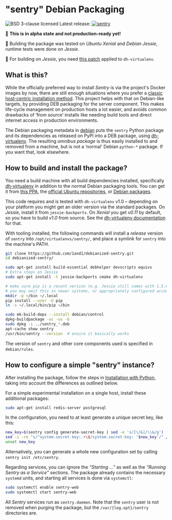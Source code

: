 # "sentry" Debian Packaging

![BSD 3-clause licensed](http://img.shields.io/badge/license-BSD_3--clause-red.svg)
Latest release: [![sentry](http://img.shields.io/pypi/v/sentry.svg)](https://pypi.python.org/pypi/sentry/)

:loudspeaker: **This is in alpha state and not production-ready yet!**

:mag_right: Building the package was tested on *Ubuntu Xenial* and *Debian Jessie*, runtime tests were done on *Jessie*.

:construction: For building on *Jessie*, you need [this patch](https://github.com/spotify/dh-virtualenv/pull/198) applied to ``dh-virtualenv``.


## What is this?

While the officially preferred way to install *Sentry* is via the project's Docker images by now,
there are still enough situations where you prefer a
[classic host-centric installation method](https://docs.sentry.io/server/installation/python/).
This project helps with that on Debian-like targets,
by providing DEB packaging for the server component.
This makes life-cycle management on production hosts a lot easier,
and avoids common drawbacks of ‘from source’ installs
like needing build tools and direct internet access in production environments.

The Debian packaging metadata in
[debian](https://github.com/1and1/debianized-sentry/tree/master/debian)
puts the `sentry` Python package and its dependencies as released on PyPI into a DEB package,
using [dh-virtualenv](https://github.com/spotify/dh-virtualenv).
The resulting *omnibus package* is thus easily installed to and removed from a machine,
but is not a ‘normal’ Debian `python-*` package. If you want that, look elsewhere.


## How to build and install the package?

You need a build machine with all build dependencies installed, specifically
[dh-virtualenv](https://github.com/spotify/dh-virtualenv) in addition to the normal Debian packaging tools.
You can get it from [this PPA](https://launchpad.net/~spotify-jyrki/+archive/ubuntu/dh-virtualenv),
the [official Ubuntu repositories](http://packages.ubuntu.com/search?keywords=dh-virtualenv),
or [Debian packages](https://packages.debian.org/source/sid/dh-virtualenv).

This code requires and is tested with ``dh-virtualenv`` v1.0
– depending on your platform you might get an older version via the standard packages.
On *Jessie*, install it from ``jessie-backports``.
On *Xenial* you get *v0.11* by default, so you have to build *v1.0* from source.
See the [dh-virtualenv documentation](https://dh-virtualenv.readthedocs.io/en/latest/tutorial.html#step-1-install-dh-virtualenv) for that.

With tooling installed,
the following commands will install a *release* version of `sentry` into `/opt/virtualenvs/sentry/`,
and place a symlink for `sentry` into the machine's PATH.

```sh
git clone https://github.com/1and1/debianized-sentry.git
cd debianized-sentry/

sudo apt-get install build-essential debhelper devscripts equivs
# Extra steps on Jessie
sudo apt-get install -t jessie-backports cmake dh-virtualenv

# make sure pip is a recent version (e.g. Jessie still comes with 1.5.6)
# you may omit this in newer systems, or appropriately configured accounts
mkdir -p ~/bin ~/.local
pip install --user -U pip
ln -s ~/.local/bin/pip ~/bin

sudo mk-build-deps --install debian/control
dpkg-buildpackage -uc -us -b
sudo dpkg -i ../sentry_*.deb
apt-cache show sentry
/usr/bin/sentry --version  # ensure it basically works
```

The version of `sentry` and other core components used is specified in `debian/rules`.


## How to configure a simple "sentry" instance?

After installing the package, follow the steps in
[Installation with Python](https://docs.sentry.io/server/installation/python/#initializing-the-configuration),
taking into account the differences as outlined below.

For a simple experimental installation on a single host, install these additional packages:

```sh
sudo apt-get install redis-server postgresql
```

In the configuration, you need to at least generate a unique secret key, like this:

```sh
new_key=$(sentry config generate-secret-key | sed -e 's/[\/&]/\\&/g')
sed -i -re "s/^system.secret-key:.+\$/system.secret-key: '$new_key'/" /etc/sentry/config.yml
unset new_key
```

Alternatively, you can generate a whole new configuration set by calling ``sentry init /etc/sentry``.

Regarding services, you can ignore the *“Starting …”* as well as the *“Running Sentry as a Service”* sections.
The package already contains the necessary ``systemd`` units, and starting all services is done via ``systemctl``:

```sh
sudo systemctl enable sentry-web
sudo systemctl start sentry-web
```

All *Sentry* services run as ``sentry.daemon``.
Note that the ``sentry`` user is not removed when purging the package,
but the ``/var/{log.opt}/sentry`` directories are.
